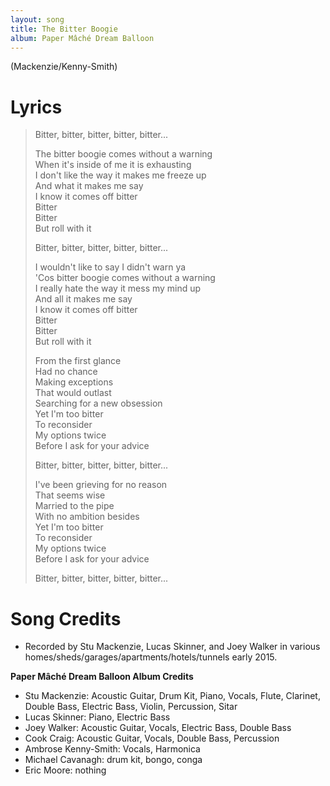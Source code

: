 ```yaml
---
layout: song
title: The Bitter Boogie
album: Paper Mâché Dream Balloon
---
```


(Mackenzie/Kenny-Smith)

# Lyrics

> Bitter, bitter, bitter, bitter, bitter...  
>  
> The bitter boogie comes without a warning  
> When it's inside of me it is exhausting  
> I don't like the way it makes me freeze up  
> And what it makes me say  
> I know it comes off bitter  
> Bitter  
> Bitter  
> But roll with it  
>  
> Bitter, bitter, bitter, bitter, bitter...  
>  
> I wouldn't like to say I didn't warn ya  
> 'Cos bitter boogie comes without a warning  
> I really hate the way it mess my mind up  
> And all it makes me say  
> I know it comes off bitter  
> Bitter  
> Bitter  
> But roll with it  
>  
> From the first glance  
> Had no chance  
> Making exceptions  
> That would outlast  
> Searching for a new obsession  
> Yet I'm too bitter  
> To reconsider  
> My options twice  
> Before I ask for your advice  
>  
> Bitter, bitter, bitter, bitter, bitter...  
>  
> I've been grieving for no reason  
> That seems wise  
> Married to the pipe  
> With no ambition besides  
> Yet I'm too bitter  
> To reconsider  
> My options twice  
> Before I ask for your advice  
>  
> Bitter, bitter, bitter, bitter, bitter...  

# Song Credits

* Recorded by Stu Mackenzie, Lucas Skinner, and Joey Walker in various homes/sheds/garages/apartments/hotels/tunnels early 2015.

**Paper Mâché Dream Balloon Album Credits**

* Stu Mackenzie: Acoustic Guitar, Drum Kit, Piano, Vocals, Flute, Clarinet, Double Bass, Electric Bass, Violin, Percussion, Sitar
* Lucas Skinner: Piano, Electric Bass
* Joey Walker: Acoustic Guitar, Vocals, Electric Bass, Double Bass
* Cook Craig: Acoustic Guitar, Vocals, Double Bass, Percussion
* Ambrose Kenny-Smith: Vocals, Harmonica
* Michael Cavanagh: drum kit, bongo, conga
* Eric Moore: nothing
